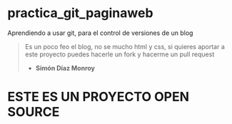 # practica_git_paginaweb
Aprendiendo a usar git, para el control de versiones de un blog
>Es un poco feo el blog, no se mucho html y css, si quieres aportar a este proyecto puedes hacerle un fork y hacerme un pull request
>- **Simón Díaz Monroy**
# ESTE ES UN PROYECTO OPEN SOURCE
